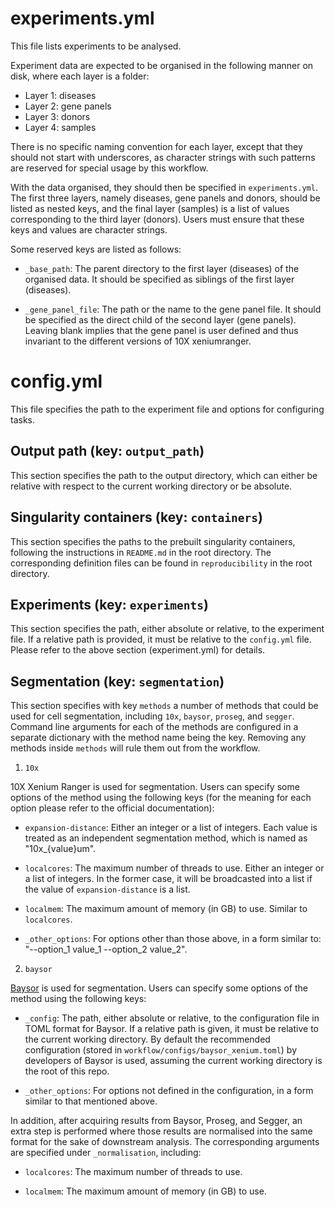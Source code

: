 # experiments.yml

This file lists experiments to be analysed.

Experiment data are expected to be organised in the following manner on disk, where each layer is a folder:

- Layer 1: diseases
- Layer 2: gene panels
- Layer 3: donors
- Layer 4: samples

There is no specific naming convention for each layer, except that they should not start with underscores, as character strings with such patterns are reserved for special usage by this workflow.

With the data organised, they should then be specified in `experiments.yml`. The first three layers, namely diseases, gene panels and donors, should be listed as nested keys, and the final layer (samples) is a list of values corresponding to the third layer (donors). Users must ensure that these keys and values are character strings.

Some reserved keys are listed as follows:

- `_base_path`: The parent directory to the first layer (diseases) of the organised data. It should be specified as siblings of the first layer (diseases).

- `_gene_panel_file`: The path or the name to the gene panel file. It should be specified as the direct child of the second layer (gene panels). Leaving blank implies that the gene panel is user defined and thus invariant to the different versions of 10X xeniumranger.

# config.yml

This file specifies the path to the experiment file and options for configuring tasks.

## Output path (key: `output_path`)

This section specifies the path to the output directory, which can either be relative with respect to the current working directory or be absolute.

## Singularity containers (key: `containers`)

This section specifies the paths to the prebuilt singularity containers, following the instructions in `README.md` in the root directory. The corresponding definition files can be found in `reproducibility` in the root directory.

## Experiments (key: `experiments`)

This section specifies the path, either absolute or relative, to the experiment file. If a relative path is provided, it must be relative to the `config.yml` file. Please refer to the above section (experiment.yml) for details.

## Segmentation (key: `segmentation`)

This section specifies with key `methods` a number of methods that could be used for cell segmentation, including `10x`, `baysor`, `proseg`, and `segger`. Command line arguments for each of the methods are configured in a separate dictionary with the method name being the key. Removing any methods inside `methods` will rule them out from the workflow.

1. `10x`

10X Xenium Ranger is used for segmentation. Users can specify some options of the method using the following keys (for the meaning for each option please refer to the official documentation):

- `expansion-distance`: Either an integer or a list of integers. Each value is treated as an independent segmentation method, which is named as "10x\_{value}um".

- `localcores`: The maximum number of threads to use. Either an integer or a list of integers. In the former case, it will be broadcasted into a list if the value of `expansion-distance` is a list.

- `localmem`: The maximum amount of memory (in GB) to use. Similar to `localcores`.

- `_other_options`: For options other than those above, in a form similar to: "--option_1 value_1 --option_2 value_2".

2. `baysor`

[Baysor](https://github.com/kharchenkolab/Baysor) is used for segmentation. Users can specify some options of the method using the following keys:

- `_config`: The path, either absolute or relative, to the configuration file in TOML format for Baysor. If a relative path is given, it must be relative to the current working directory. By default the recommended configuration (stored in `workflow/configs/baysor_xenium.toml`) by developers of Baysor is used, assuming the current working directory is the root of this repo.

- `_other_options`: For options not defined in the configuration, in a form similar to that mentioned above.

In addition, after acquiring results from Baysor, Proseg, and Segger, an extra step is performed where those results are normalised into the same format for the sake of downstream analysis. The corresponding arguments are specified under `_normalisation`, including:

- `localcores`: The maximum number of threads to use.

- `localmem`: The maximum amount of memory (in GB) to use.
